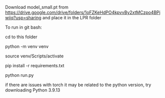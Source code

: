 Download model_small.pt from https://drive.google.com/drive/folders/1oFZKeHdPO4kpvvBy2xtMCzpo4BPjwiiq?usp=sharing
and place it in the LPR folder

To run in git bash:

cd to this folder

python -m venv venv

source venv/Scripts/activate

pip install -r requirements.txt

python run.py

if there are issues with torch it may be related to the python version, try downloading Python 3.9.13
